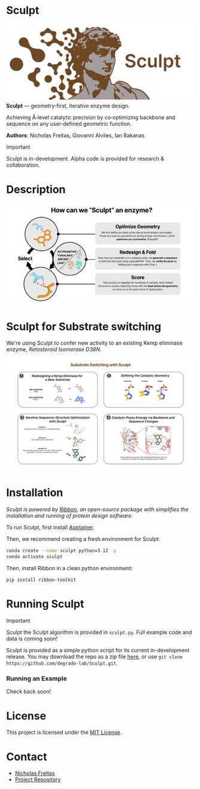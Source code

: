 # Sculpt
![Logo](imgs/Logo_Big.png)
**Sculpt** — geometry‑first, iterative enzyme design.

Achieving Å‑level catalytic precision by co‑optimizing backbone and sequence on any user‑defined geometric function.

**Authors**: Nicholas Freitas, Giovanni Alviles, Ian Bakanas

> [!IMPORTANT]
> Sculpt is in-development. Alpha code is provided for research & collaboration.
>


# Description
![Methodology](imgs/Method.png)


# Sculpt for Substrate switching

We're using Sculpt to confer new activity to an existing Kemp eliminase enzyme, *Ketosteroid Isomerase D38N*.

![Figures](imgs/Figures.png)

# Installation

*Sculpt is powered by [Ribbon](https://degrado-lab.github.io/Ribbon/), an open-source package with simplifies the installation and running of protein design software.*

To run Sculpt, first install [Apptainer](https://apptainer.org/docs/admin/main/installation.html#install-ubuntu-packages). 

Then, we recommend creating a fresh environment for Sculpt:

```bash
conda create --name sculpt python=3.12 -y
conda activate sculpt
```

Then, install Ribbon in a clean python environment:
```bash
pip install ribbon-toolkit
```

# Running Sculpt


> [!IMPORTANT]
> Sculpt the Sculpt algorithm is provided in `sculpt.py`. 
> Full example code and data is coming soon!
>

Sculpt is provided as a simple python script for its current in-development release. You may download the repo as a zip file [here](https://github.com/degrado-lab/Sculpt/archive/refs/heads/main.zip), or use `git clone https://github.com/degrado-lab/Sculpt.git`.

### Running an Example
Check back soon!

# License

This project is licensed under the [MIT License](LICENSE).

# Contact

- [Nicholas Freitas](https://github.com/nicholas-freitas)
- [Project Repository](https://github.com/degrado-lab/sculpt)